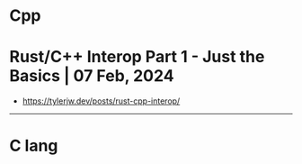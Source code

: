 # Cpp

# Rust/C++ Interop Part 1 - Just the Basics | 07 Feb, 2024

- https://tylerjw.dev/posts/rust-cpp-interop/



<hr>

# C lang
